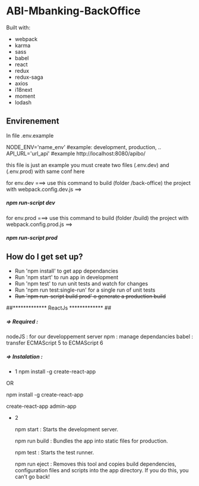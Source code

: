 # ABI-Mbanking-BackOffice #

Built with:
* webpack
* karma
* sass
* babel
* react
* redux
* redux-saga
* axios
* i18next
* moment
* lodash

## Envirenement ##
In file .env.example

NODE_ENV='name_env' #example: development, production, ..
API_URL='url_api' #example http://localhost:8080/apibo/

this file is just an example
you must create two files (.env.dev) and (.env.prod) with same conf here

for env.dev ===> use this command to build (folder /back-office) the project with webpack.config.dev.js ==> 
##### npm run-script dev

for env.prod ===> use this command to build (folder /build) the project with webpack.config.prod.js ==> 
##### npm run-script prod

## How do I get set up? ##

* Run 'npm install' to get app dependancies
* Run 'npm start' to run app in development 
* Run 'npm test' to run unit tests and watch for changes
* Run 'npm run test:single-run' for a single run of unit tests
* ~~Run 'npm run-script build prod' o generate a production build~~ 

##************* ReactJs ************* ##
##### => Required : 
nodeJS : for our developpement server 
npm : manage dependancies
babel : transfer ECMAScript 5 to  ECMAScript 6

##### => Instalation :
* 1
npm install -g create-react-app

OR

npm install -g create-react-app

create-react-app admin-app

* 2 

  npm start :
    Starts the development server.

  npm run build : 
    Bundles the app into static files for production.

  npm test : 
    Starts the test runner.

  npm run eject : 
    Removes this tool and copies build dependencies, configuration files
    and scripts into the app directory. If you do this, you can’t go back!